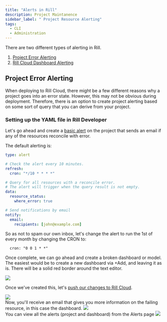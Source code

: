 ```yaml
---
title: "Alerts in Rill"
description: Project Maintanence
sidebar_label: " Project Resource Alerting"
tags:
  - CLI
  - Administration
---
```


There are two different types of alerting in Rill. 

1. [Project Error Alerting](https://docs.rilldata.com/deploy/project-errors)
2. [Rill Cloud Dashboard Alerting](https://docs.rilldata.com/explore/alerts/)

## Project Error Alerting

When deploying to Rill Cloud, there might be a few different reasons why a project goes into an error state. However, this may not be obvious during deployment. Therefore, there is an option to create project alerting based on some sort of query that you can derive from your project. 


### Setting up the YAML file in Rill Developer

Let's go ahead and create a [basic alert](/reference/project-files/alerts) on the project that sends an email if any of the resources reconcile with error.

The default alerting is:
```yaml
type: alert

# Check the alert every 10 minutes.
refresh:
  cron: "*/10 * * * *"

# Query for all resources with a reconcile error.
# The alert will trigger when the query result is not empty.
data:
  resource_status:
    where_error: true

# Send notifications by email
notify:
  email:
    recipients: [john@example.com]
```

So as not to spam our own inbox, let's change the alert to run the 1st of every month by changing the CRON to:
```
  cron: "0 0 1 * *"
```

Once complete, we can go ahead and create a broken dashboard or model. The easiest would be to create a new dashboard via +Add, and leaving it as is. There will be a solid red border around the text editor. 

<img src = '/img/tutorials/alert/new-dashboard.png' class='rounded-gif' />
<br />

Once we've created this, let's [push our changes to Rill Cloud](/tutorials/rill_developer_advanced_features/advanced_developer/update-rill-cloud). 


<img src = '/img/tutorials/alert/failing-dashboard.png' class='rounded-gif' />
<br />
Now, you'll receive an email that gives you more information on the failing resource, in this case the dashboard. 


<img src = '/img/tutorials/alert/alert-email.png' class='rounded-gif' />
<br />
You can view all the alerts (project and dashboard) from the Alerts page

<img src = '/img/tutorials/alert/alert-code.png' class='rounded-gif' />
<br />

